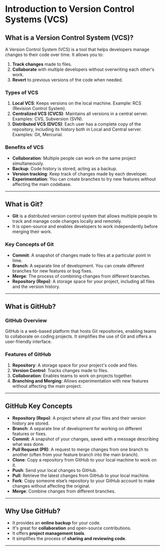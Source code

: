 # Introduction to Version Control Systems (VCS)

## What is a Version Control System (VCS)?
A Version Control System (VCS) is a tool that helps developers manage changes to their code over time. It allows you to:
1. **Track changes** made to files.
2. **Collaborate** with multiple developers without overwriting each other's work.
3. **Revert** to previous versions of the code when needed.

### Types of VCS
1. **Local VCS**: Keeps versions on the local machine. Example: RCS (Revision Control System).
2. **Centralized VCS (CVCS)**: Maintains all versions in a central server. Examples: CVS, Subversion (SVN).
3. **Distributed VCS (DVCS)**: Each user has a complete copy of the repository, including its history both in Local and Central server. Examples: Git, Mercurial.

### Benefits of VCS
- **Collaboration**: Multiple people can work on the same project simultaneously.
- **Backup**: Code history is stored, acting as a backup.
- **Version tracking**: Keep track of changes made by each developer.
- **Experimentation**: You can create branches to try new features without affecting the main codebase.

---

## What is Git?
- **Git** is a distributed version control system that allows multiple people to track and manage code changes locally and remotely.
- It is open-source and enables developers to work independently before merging their work.

### Key Concepts of Git
- **Commit**: A snapshot of changes made to files at a particular point in time.
- **Branch**: A separate line of development. You can create different branches for new features or bug fixes.
- **Merge**: The process of combining changes from different branches.
- **Repository (Repo)**: A storage space for your project, including all files and the version history.

---

## What is GitHub?

### GitHub Overview
GitHub is a web-based platform that hosts Git repositories, enabling teams to collaborate on coding projects. It simplifies the use of Git and offers a user-friendly interface.

### Features of GitHub
1. **Repository**: A storage space for your project's code and files.
2. **Version Control**: Tracks changes made to files.
3. **Collaboration**: Enables teams to work on projects together.
4. **Branching and Merging**: Allows experimentation with new features without affecting the main project.

---

## GitHub Key Concepts
- **Repository (Repo)**: A project where all your files and their version history are stored.
- **Branch**: A separate line of development for working on different features or fixes.
- **Commit**: A snapshot of your changes, saved with a message describing what was done.
- **Pull Request (PR)**: A request to merge changes from one branch to another (often from your feature branch into the main branch).
- **Clone**: Copy a repository from GitHub to your local machine to work on it.
- **Push**: Send your local changes to GitHub.
- **Pull**: Retrieve the latest changes from GitHub to your local machine.
- **Fork**: Copy someone else’s repository to your GitHub account to make changes without affecting the original.
- **Merge**: Combine changes from different branches.

---

## Why Use GitHub?
- It provides an **online backup** for your code.
- It's great for **collaboration** and open-source contributions.
- It offers **project management tools**.
- It simplifies the process of **sharing and reviewing code**.

---
